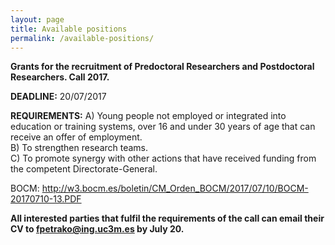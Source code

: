 ```yaml
---
layout: page
title: Available positions
permalink: /available-positions/
---
```

  
**Grants for the recruitment of Predoctoral Researchers and Postdoctoral Researchers. Call 2017.**

**DEADLINE:** 20/07/2017   

**REQUIREMENTS:**
A) Young people not employed or integrated into education or training systems, over 16 and under 30 years of age that can receive an offer of employment.  
B) To strengthen research teams.  
C) To promote synergy with other actions that have received funding from the competent Directorate-General.

BOCM: http://w3.bocm.es/boletin/CM_Orden_BOCM/2017/07/10/BOCM-20170710-13.PDF

**All interested parties that fulfil the requirements of the call can email their CV to fpetrako@ing.uc3m.es by July 20.**
